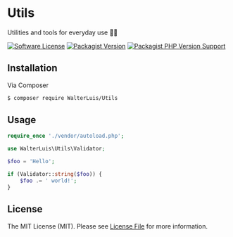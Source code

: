 # Utils
Utilities and tools for everyday use 🐱‍👤

[![Software License](https://img.shields.io/github/license/walterluis/utils?style=for-the-badge)](LICENSE)
[![Packagist Version](https://img.shields.io/packagist/v/walterluis/utils?style=for-the-badge)](https://packagist.org/packages/walterluis/utils)
[![Packagist PHP Version Support](https://img.shields.io/packagist/php-v/walterluis/utils?style=for-the-badge)](CHANGELOG.md)

## Installation

Via Composer

``` bash
$ composer require WalterLuis/Utils
```

## Usage
``` php
require_once './vendor/autoload.php';

use WalterLuis\Utils\Validator;

$foo = 'Hello';

if (Validator::string($foo)) {
    $foo .= ' world!';
}
```

## License

The MIT License (MIT). Please see [License File](LICENSE) for more information.
